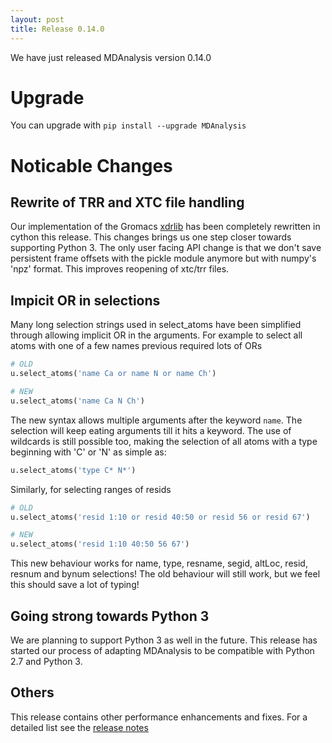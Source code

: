 ```yaml
---
layout: post
title: Release 0.14.0
---
```


We have just released MDAnalysis version 0.14.0

# Upgrade

You can upgrade with `pip install --upgrade MDAnalysis`

# Noticable Changes

## Rewrite of TRR and XTC file handling

Our implementation of the Gromacs
[xdrlib](http://www.gromacs.org/Developer_Zone/Programming_Guide/XTC_Library)
has been completely rewritten in cython this release. This changes brings us one
step closer towards supporting Python 3. The only user facing API change is that
we don't save persistent frame offsets with the pickle module anymore but
with numpy's 'npz' format. This improves reopening of xtc/trr files.

## Impicit OR in selections

Many long selection strings used in select_atoms have been simplified through
allowing implicit OR in the arguments.  For example to select all atoms
with one of a few names previous required lots of ORs

```python
# OLD
u.select_atoms('name Ca or name N or name Ch')

# NEW
u.select_atoms('name Ca N Ch')
```

The new syntax allows multiple arguments after the keyword `name`.
The selection will keep eating arguments till it hits a keyword.
The use of wildcards is still possible too, making the selection
of all atoms with a type beginning with 'C' or 'N' as simple as:

```python
u.select_atoms('type C* N*')
```

Similarly, for selecting ranges of resids

```python
# OLD
u.select_atoms('resid 1:10 or resid 40:50 or resid 56 or resid 67')

# NEW
u.select_atoms('resid 1:10 40:50 56 67')
```

This new behaviour works for name, type, resname, segid, altLoc, resid,
resnum and bynum selections!  The old behaviour will still work,
but we feel this should save a lot of typing!

## Going strong towards Python 3

We are planning to support Python 3 as well in the future. This release has
started our process of adapting MDAnalysis to be compatible with Python 2.7 and
Python 3.

## Others

This release contains other performance enhancements and fixes. For a detailed
list see the [release notes]()
